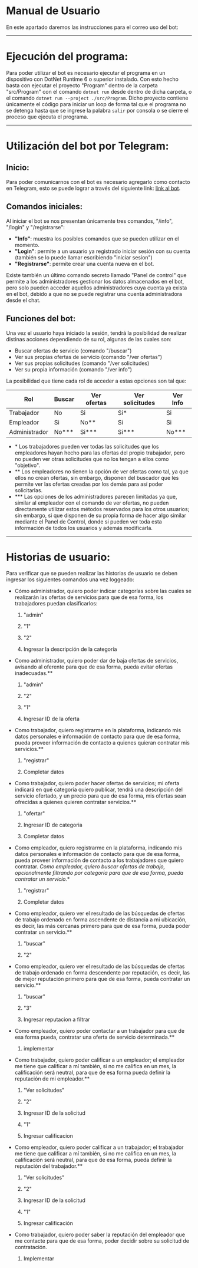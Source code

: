 # Manual de Usuario

En este apartado daremos las instrucciones para el correo uso del bot:

***

# Ejecución del programa:
Para poder utilizar el bot es necesario ejecutar el programa en un dispositivo con DotNet Runtime 6 o superior instalado.
Con esto hecho basta con ejecutar el proyecto "Program" dentro de la carpeta "src/Program" con el comando `dotnet run`
desde dentro de dicha carpeta, o el comando `dotnet run --project ./src/Program`. Dicho proyecto contiene únicamente el
código para iniciar un loop de forma tal que el programa no se detenga hasta que se ingrese la palabra `salir` por consola
o se cierre el proceso que ejecuta el programa.

***

# Utilización del bot por Telegram:

## Inicio:
Para poder comunicarnos con el bot es necesario agregarlo como contacto en Telegram, esto se puede lograr a través del 
siguiente link: [link al bot](http://t.me/Equipo21Bot).

## Comandos iniciales:
Al iniciar el bot se nos presentan únicamente tres comandos, "/info", "/login" y "/registrarse":
* **"Info"**:  muestra los posibles comandos que se pueden utilizar en el momento.
* **"Login"**: permite a un usuario ya registrado iniciar sesión con su cuenta (también se lo puede llamar 
escribiendo "iniciar sesion")
* **"Registrarse"**: permite crear una cuenta nueva en el bot.

Existe también un último comando secreto llamado "Panel de control" que permite a los administradores gestionar
los datos almacenados en el bot, pero solo pueden acceder aquellos administradores cuya cuenta ya exista en el bot,
debido a que no se puede registrar una cuenta administradora desde el chat.

## Funciones del bot:
Una vez el usuario haya iniciado la sesión, tendrá la posibilidad de realizar distinas acciones dependiendo de su rol,
algunas de las cuales son:

* Buscar ofertas de servicio (comando "/buscar")
* Ver sus propias ofertas de servicio (comando "/ver ofertas")
* Ver sus propias solicitudes (comando "/ver solicitudes)
* Ver su propia información (comando "/ver info")

La posibilidad que tiene cada rol de acceder a estas opciones son tal que:


|        Rol        |      Buscar       |    Ver ofertas    |  Ver solicitudes  |     Ver Info      |
|-------------------|-------------------|-------------------|-------------------|-------------------|
|     Trabajador    |        No         |        Si         |        Si*        |        Si         |
|      Empleador    |        Si         |       No**        |        Si         |        Si         |
|    Administrador  |      No***        |      Si***        |      Si***        |       No***       |

* \* Los trabajadores pueden ver todas las solicitudes que los empleadores hayan hecho para las ofertas del
propio trabajador, pero no pueden ver otras solicitudes que no los tengan a ellos como "objetivo".
* \*\* Los empleadores no tienen la opción de ver ofertas como tal, ya que ellos no crean ofertas, sin embargo,
disponen del buscador que les permite ver las ofertas creadas por los demás para así poder solicitarlas.
* \*\*\* Las opciones de los administradores parecen limitadas ya que, similar al empleador con el comando de
ver ofertas, no pueden directamente utilizar estos métodos reservados para los otros usuarios; sin embargo, si
que disponen de su propia forma de hacer algo similar mediante el Panel de Control, donde si pueden ver toda
esta información de todos los usuarios y además modificarla.

***

# Historias de usuario:
Para verificar que se pueden realizar las historias de usuario se deben ingresar los siguientes comandos una vez loggeado:

* Cómo administrador, quiero poder indicar categorías sobre las cuales se realizarán las ofertas de servicios para que de
esa forma, los trabajadores puedan clasificarlos:

  1) "admin"

  2) "1"

  3) "2"

  4) Ingresar la descripción de la categoría

* Como administrador, quiero poder dar de baja ofertas de servicios, avisando al oferente para que de esa forma, pueda evitar ofertas inadecuadas.**

    1) "admin"

    2) "2"

    3) "1" 

    4) Ingresar ID de la oferta

* Como trabajador, quiero registrarme en la plataforma, indicando mis datos personales e información de contacto para que de esa forma, pueda proveer información de contacto a quienes quieran contratar mis servicios.**

    1) "registrar"

    2) Completar datos

* Como trabajador, quiero poder hacer ofertas de servicios; mi oferta indicará en qué categoría quiero publicar, tendrá una descripción del servicio ofertado, y un precio para que de esa forma, mis ofertas sean ofrecidas a quienes quieren contratar servicios.**

    1) "ofertar"

    2) Ingresar ID de categoria

    3) Completar datos

* Como empleador, quiero registrarme en la plataforma, indicando mis datos personales e información de contacto para que de esa forma, pueda proveer información de contacto a los trabajadores que quiero contratar. *Como empleador, quiero buscar ofertas de trabajo, opcionalmente filtrando por categoría para que de esa forma, pueda contratar un servicio.**

    1) "registrar"

    2) Completar datos

* Como empleador, quiero ver el resultado de las búsquedas de ofertas de trabajo ordenado en forma ascendente de distancia a mi ubicación, es decir, las más cercanas primero para que de esa forma, pueda poder contratar un servicio.**

    1) "buscar"

    2) "2"

* Como empleador, quiero ver el resultado de las búsquedas de ofertas de trabajo ordenado en forma descendente por reputación, es decir, las de mejor reputación primero para que de esa forma, pueda contratar un servicio.**

    1) "buscar"

    2) "3"

    3) Ingresar reputacion a filtrar

* Como empleador, quiero poder contactar a un trabajador para que de esa forma pueda, contratar una oferta de servicio determinada.**

    1) implementar

* Como trabajador, quiero poder calificar a un empleador; el empleador me tiene que calificar a mí también, si no me califica en un mes, la calificación será neutral, para que de esa forma pueda definir la reputación de mi empleador.**

    1) "Ver solicitudes"

    2) "2"

    3) Ingresar ID de la solicitud

    4) "1"

    5) Ingresar calificacion

* Como empleador, quiero poder calificar a un trabajador; el trabajador me tiene que calificar a mí también, si no me califica en un mes, la calificación será neutral, para que de esa forma, pueda definir la reputación del trabajador.**

    1) "Ver solicitudes"

    2) "2"

    3) Ingresar ID de la solicitud

    4) "1"

    5) Ingresar calificación

* Como trabajador, quiero poder saber la reputación del empleador que me contacte para que de esa forma, poder decidir sobre su solicitud de contratación.

    1) Implementar
